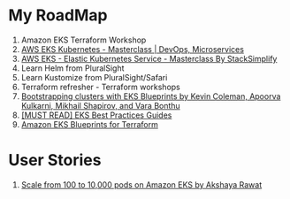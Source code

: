 # My RoadMap

1. Amazon EKS Terraform Workshop
1. [AWS EKS Kubernetes - Masterclass | DevOps, Microservices](https://github.com/stacksimplify/aws-eks-kubernetes-masterclass)
1. [AWS EKS - Elastic Kubernetes Service - Masterclass By StackSimplify](https://www.stacksimplify.com/aws-eks/)
1. Learn Helm from PluralSight
1. Learn Kustomize from PluralSight/Safari
1. Terraform refresher - Terraform workshops
1. [Bootstrapping clusters with EKS Blueprints by Kevin Coleman, Apoorva Kulkarni, Mikhail Shapirov, and Vara Bonthu](https://aws.amazon.com/blogs/containers/bootstrapping-clusters-with-eks-blueprints/)
1. [[MUST READ] EKS Best Practices Guides](https://aws.github.io/aws-eks-best-practices/)
1. [Amazon EKS Blueprints for Terraform](https://aws-ia.github.io/terraform-aws-eks-blueprints/)

# User Stories

1. [Scale from 100 to 10,000 pods on Amazon EKS by Akshaya Rawat](https://aws.amazon.com/blogs/containers/scale-from-100-to-10000-pods-on-amazon-eks/)